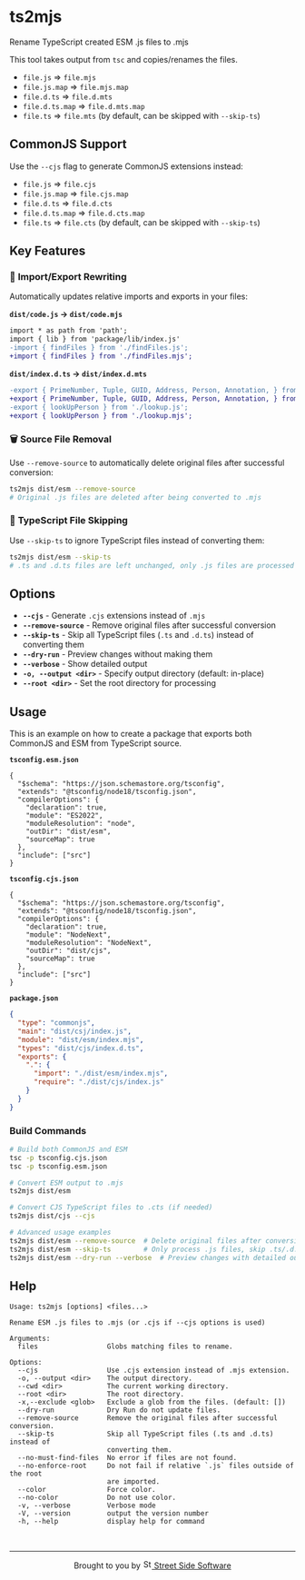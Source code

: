 # ts2mjs

Rename TypeScript created ESM .js files to .mjs

This tool takes output from `tsc` and copies/renames the files.

- `file.js` => `file.mjs`
- `file.js.map` => `file.mjs.map`
- `file.d.ts` => `file.d.mts`
- `file.d.ts.map` => `file.d.mts.map`
- `file.ts` => `file.mts` (by default, can be skipped with `--skip-ts`)

## CommonJS Support

Use the `--cjs` flag to generate CommonJS extensions instead:

- `file.js` => `file.cjs`
- `file.js.map` => `file.cjs.map`
- `file.d.ts` => `file.d.cts`
- `file.d.ts.map` => `file.d.cts.map`
- `file.ts` => `file.cts` (by default, can be skipped with `--skip-ts`)

## Key Features

### 🔄 **Import/Export Rewriting**
Automatically updates relative imports and exports in your files:

**`dist/code.js` -> `dist/code.mjs`**

```diff
import * as path from 'path';
import { lib } from 'package/lib/index.js'
-import { findFiles } from './findFiles.js';
+import { findFiles } from './findFiles.mjs';
```

**`dist/index.d.ts` -> `dist/index.d.mts`**

```diff
-export { PrimeNumber, Tuple, GUID, Address, Person, Annotation, } from './types.js';
+export { PrimeNumber, Tuple, GUID, Address, Person, Annotation, } from './types.mjs';
-export { lookUpPerson } from './lookup.js';
+export { lookUpPerson } from './lookup.mjs';
```

### 🗑️ **Source File Removal**
Use `--remove-source` to automatically delete original files after successful conversion:

```sh
ts2mjs dist/esm --remove-source
# Original .js files are deleted after being converted to .mjs
```

### 🚫 **TypeScript File Skipping**
Use `--skip-ts` to ignore TypeScript files instead of converting them:

```sh
ts2mjs dist/esm --skip-ts
# .ts and .d.ts files are left unchanged, only .js files are processed
```

## Options

- **`--cjs`** - Generate `.cjs` extensions instead of `.mjs`
- **`--remove-source`** - Remove original files after successful conversion
- **`--skip-ts`** - Skip all TypeScript files (`.ts` and `.d.ts`) instead of converting them
- **`--dry-run`** - Preview changes without making them
- **`--verbose`** - Show detailed output
- **`-o, --output <dir>`** - Specify output directory (default: in-place)
- **`--root <dir>`** - Set the root directory for processing

## Usage

This is an example on how to create a package that exports both CommonJS and ESM from TypeScript source.

**`tsconfig.esm.json`**

```jsonc
{
  "$schema": "https://json.schemastore.org/tsconfig",
  "extends": "@tsconfig/node18/tsconfig.json",
  "compilerOptions": {
    "declaration": true,
    "module": "ES2022",
    "moduleResolution": "node",
    "outDir": "dist/esm",
    "sourceMap": true
  },
  "include": ["src"]
}
```

**`tsconfig.cjs.json`**

```jsonc
{
  "$schema": "https://json.schemastore.org/tsconfig",
  "extends": "@tsconfig/node18/tsconfig.json",
  "compilerOptions": {
    "declaration": true,
    "module": "NodeNext",
    "moduleResolution": "NodeNext",
    "outDir": "dist/cjs",
    "sourceMap": true
  },
  "include": ["src"]
}
```

**`package.json`**

```json
{
  "type": "commonjs",
  "main": "dist/csj/index.js",
  "module": "dist/esm/index.mjs",
  "types": "dist/cjs/index.d.ts",
  "exports": {
    ".": {
      "import": "./dist/esm/index.mjs",
      "require": "./dist/cjs/index.js"
    }
  }
}
```

### Build Commands

```sh
# Build both CommonJS and ESM
tsc -p tsconfig.cjs.json
tsc -p tsconfig.esm.json

# Convert ESM output to .mjs
ts2mjs dist/esm

# Convert CJS TypeScript files to .cts (if needed)
ts2mjs dist/cjs --cjs

# Advanced usage examples
ts2mjs dist/esm --remove-source  # Delete original files after conversion
ts2mjs dist/esm --skip-ts        # Only process .js files, skip .ts/.d.ts
ts2mjs dist/esm --dry-run --verbose  # Preview changes with detailed output
```

## Help

<!--- @@inject: static/help.txt --->

```
Usage: ts2mjs [options] <files...>

Rename ESM .js files to .mjs (or .cjs if --cjs options is used)

Arguments:
  files                 Globs matching files to rename.

Options:
  --cjs                 Use .cjs extension instead of .mjs extension.
  -o, --output <dir>    The output directory.
  --cwd <dir>           The current working directory.
  --root <dir>          The root directory.
  -x,--exclude <glob>   Exclude a glob from the files. (default: [])
  --dry-run             Dry Run do not update files.
  --remove-source       Remove the original files after successful conversion.
  --skip-ts             Skip all TypeScript files (.ts and .d.ts) instead of
                        converting them.
  --no-must-find-files  No error if files are not found.
  --no-enforce-root     Do not fail if relative `.js` files outside of the root
                        are imported.
  --color               Force color.
  --no-color            Do not use color.
  -v, --verbose         Verbose mode
  -V, --version         output the version number
  -h, --help            display help for command
```

<!--- @@inject-end: static/help.txt --->

<!--- @@inject: https://raw.githubusercontent.com/streetsidesoftware/cspell/main/static/footer.md --->

<br/>

---

<p align="center">
Brought to you by <a href="https://streetsidesoftware.com" title="Street Side Software">
<img width="16" alt="Street Side Software Logo" src="https://i.imgur.com/CyduuVY.png" /> Street Side Software
</a>
</p>

<!--- @@inject-end: https://raw.githubusercontent.com/streetsidesoftware/cspell/main/static/footer.md --->
